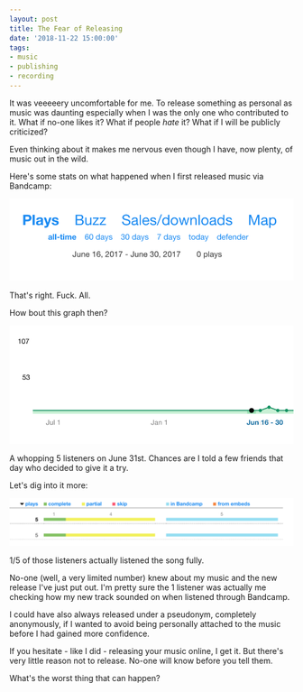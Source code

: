 ```yaml
---
layout: post
title: The Fear of Releasing
date: '2018-11-22 15:00:00'
tags:
- music
- publishing
- recording
---
```


It was veeeeery uncomfortable for me. To release something as personal as music was daunting especially when I was the only one who contributed to it. What if no-one likes it? What if people _hate_ it? What if I will be publicly criticized?

Even thinking about it makes me nervous even though I have, now plenty, of music out in the wild.

Here's some stats on what happened when I first released music via Bandcamp:

![Bandcamp June 2017 stream](/assets/images/bandcamp_june_2017_stats.png)

That's right. Fuck. All.

How bout this graph then?

![Bandcamp June 2017 stream](/assets/images/bandcamp_june_2017_graph.png)

A whopping 5 listeners on June 31st. Chances are I told a few friends that day who decided to give it a try.

Let's dig into it more:

![Bandcamp June 2017 stream](/assets/images/bandcamp_june_31_partial_plays.png)

1/5 of those listeners actually listened the song fully.

No-one (well, a very limited number) knew about my music and the new release I've just put out. I'm pretty sure the 1 listener was actually me checking how my new track sounded on when listened through Bandcamp.

I could have also always released under a pseudonym, completely anonymously, if I wanted to avoid being personally attached to the music before I had gained more confidence.

If you hesitate - like I did - releasing your music online, I get it. But there's very little reason not to release. No-one will know before you tell them.

What's the worst thing that can happen?
